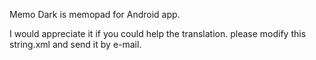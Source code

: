 Memo Dark is memopad for Android app.

I would appreciate it if you could help the translation. please modify this string.xml and send it by e-mail.
